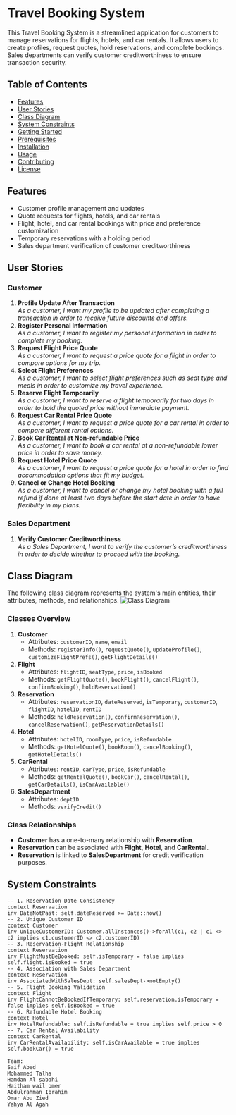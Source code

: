 # Travel Booking System
This Travel Booking System is a streamlined application for customers to manage reservations for flights, hotels, and car rentals. It allows users to create profiles, request quotes, hold reservations, and complete bookings. Sales departments can verify customer creditworthiness to ensure transaction security.
## Table of Contents
- [Features](#features)
- [User Stories](#user-stories)
- [Class Diagram](#class-diagram)
- [System Constraints](#system-constraints)
- [Getting Started](#getting-started)
- [Prerequisites](#prerequisites)
- [Installation](#installation)
- [Usage](#usage)
- [Contributing](#contributing)
- [License](#license)
## Features
- Customer profile management and updates
- Quote requests for flights, hotels, and car rentals
- Flight, hotel, and car rental bookings with price and preference customization
- Temporary reservations with a holding period
- Sales department verification of customer creditworthiness
## User Stories
### Customer
1. **Profile Update After Transaction**  
   *As a customer, I want my profile to be updated after completing a transaction in order to receive future discounts and offers.*
2. **Register Personal Information**  
   *As a customer, I want to register my personal information in order to complete my booking.*
3. **Request Flight Price Quote**  
   *As a customer, I want to request a price quote for a flight in order to compare options for my trip.*
4. **Select Flight Preferences**  
   *As a customer, I want to select flight preferences such as seat type and meals in order to customize my travel experience.*
5. **Reserve Flight Temporarily**  
   *As a customer, I want to reserve a flight temporarily for two days in order to hold the quoted price without immediate payment.*
6. **Request Car Rental Price Quote**  
   *As a customer, I want to request a price quote for a car rental in order to compare different rental options.*
7. **Book Car Rental at Non-refundable Price**  
   *As a customer, I want to book a car rental at a non-refundable lower price in order to save money.*
8. **Request Hotel Price Quote**  
   *As a customer, I want to request a price quote for a hotel in order to find accommodation options that fit my budget.*
9. **Cancel or Change Hotel Booking**  
   *As a customer, I want to cancel or change my hotel booking with a full refund if done at least two days before the start date in order to have flexibility in my plans.*
### Sales Department
1. **Verify Customer Creditworthiness**  
   *As a Sales Department, I want to verify the customer’s creditworthiness in order to decide whether to proceed with the booking.*
## Class Diagram
The following class diagram represents the system's main entities, their attributes, methods, and relationships.
![Class Diagram](class_diagram.png)
### Classes Overview
1. **Customer**
   - Attributes: `customerID`, `name`, `email`
   - Methods: `registerInfo()`, `requestQuote()`, `updateProfile()`, `customizeFlightPrefs()`, `getFlightDetails()`
2. **Flight**
   - Attributes: `flightID`, `seatType`, `price`, `isBooked`
   - Methods: `getFlightQuote()`, `bookFlight()`, `cancelFlight()`, `confirmBooking()`, `holdReservation()`
3. **Reservation**
   - Attributes: `reservationID`, `dateReserved`, `isTemporary`, `customerID`, `flightID`, `hotelID`, `rentID`
   - Methods: `holdReservation()`, `confirmReservation()`, `cancelReservation()`, `getReservationDetails()`
4. **Hotel**
   - Attributes: `hotelID`, `roomType`, `price`, `isRefundable`
   - Methods: `getHotelQuote()`, `bookRoom()`, `cancelBooking()`, `getHotelDetails()`
5. **CarRental**
   - Attributes: `rentID`, `carType`, `price`, `isRefundable`
   - Methods: `getRentalQuote()`, `bookCar()`, `cancelRental()`, `getCarDetails()`, `isCarAvailable()`
6. **SalesDepartment**
   - Attributes: `deptID`
   - Methods: `verifyCredit()`
### Class Relationships
- **Customer** has a one-to-many relationship with **Reservation**.
- **Reservation** can be associated with **Flight**, **Hotel**, and **CarRental**.
- **Reservation** is linked to **SalesDepartment** for credit verification purposes.
## System Constraints
```ocl
-- 1. Reservation Date Consistency
context Reservation
inv DateNotPast: self.dateReserved >= Date::now()
-- 2. Unique Customer ID
context Customer
inv UniqueCustomerID: Customer.allInstances()->forAll(c1, c2 | c1 <> c2 implies c1.customerID <> c2.customerID)
-- 3. Reservation-Flight Relationship
context Reservation
inv FlightMustBeBooked: self.isTemporary = false implies self.flight.isBooked = true
-- 4. Association with Sales Department
context Reservation
inv AssociatedWithSalesDept: self.salesDept->notEmpty()
-- 5. Flight Booking Validation
context Flight
inv FlightCannotBeBookedIfTemporary: self.reservation.isTemporary = false implies self.isBooked = true
-- 6. Refundable Hotel Booking
context Hotel
inv HotelRefundable: self.isRefundable = true implies self.price > 0
-- 7. Car Rental Availability
context CarRental
inv CarRentalAvailability: self.isCarAvailable = true implies self.bookCar() = true

Team:
Saif Abed
Mohammed Talha
Hamdan Al sabahi
Haitham wail omer
Abdulrahman Ibrahim
Omar Abu Zied
Yahya Al Agah